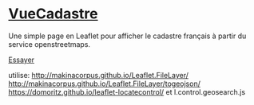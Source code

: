 # [VueCadastre](http://manuamador.github.io/VueCadastre)
Une simple page en Leaflet pour afficher le cadastre français à partir du service openstreetmaps.

[Essayer](http://manuamador.github.io/VueCadastre)


utilise:
http://makinacorpus.github.io/Leaflet.FileLayer/
http://makinacorpus.github.io/Leaflet.FileLayer/togeojson/
https://domoritz.github.io/leaflet-locatecontrol/
et l.control.geosearch.js
